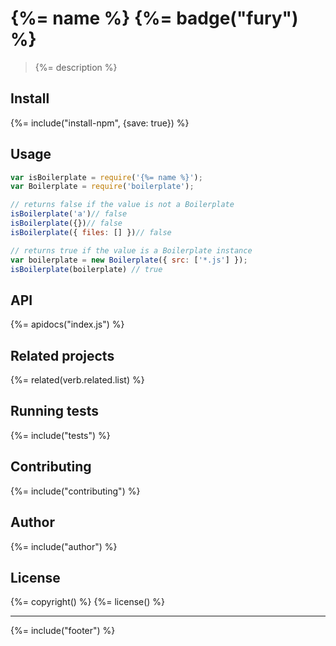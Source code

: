# {%= name %} {%= badge("fury") %}

> {%= description %}

## Install
{%= include("install-npm", {save: true}) %}

## Usage

```js
var isBoilerplate = require('{%= name %}');
var Boilerplate = require('boilerplate');

// returns false if the value is not a Boilerplate
isBoilerplate('a')// false
isBoilerplate({})// false
isBoilerplate({ files: [] })// false

// returns true if the value is a Boilerplate instance
var boilerplate = new Boilerplate({ src: ['*.js'] });
isBoilerplate(boilerplate) // true
```

## API
{%= apidocs("index.js") %}

## Related projects
{%= related(verb.related.list) %}  

## Running tests
{%= include("tests") %}

## Contributing
{%= include("contributing") %}

## Author
{%= include("author") %}

## License
{%= copyright() %}
{%= license() %}

***

{%= include("footer") %}
